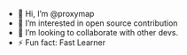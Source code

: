 - 👋 Hi, I’m @proxymap
- 👀 I’m interested in open source contribution
- 💞️ I’m looking to collaborate with other devs.
- ⚡ Fun fact: Fast Learner

<!---
proxymap/proxymap is a ✨ special ✨ repository because its `README.md` (this file) appears on your GitHub profile.
You can click the Preview link to take a look at your changes.
--->

